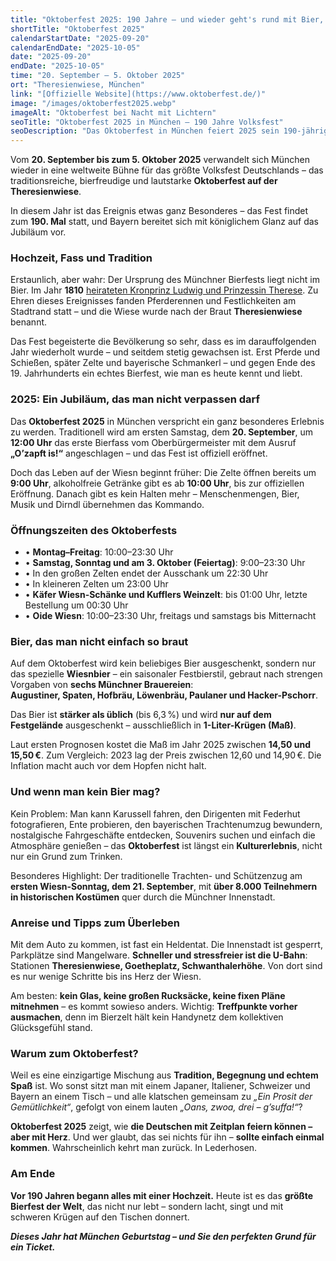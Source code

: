 ```yaml
---
title: "Oktoberfest 2025: 190 Jahre – und wieder geht's rund mit Bier, Hüten und Trommeln"
shortTitle: "Oktoberfest 2025"
calendarStartDate: "2025-09-20"
calendarEndDate: "2025-10-05"
date: "2025-09-20"
endDate: "2025-10-05"
time: "20. September – 5. Oktober 2025"
ort: "Theresienwiese, München"
link: "[Offizielle Website](https://www.oktoberfest.de/)"
image: "/images/oktoberfest2025.webp"
imageAlt: "Oktoberfest bei Nacht mit Lichtern"
seoTitle: "Oktoberfest 2025 in München — 190 Jahre Volksfest"
seoDescription: "Das Oktoberfest in München feiert 2025 sein 190-jähriges Jubiläum. Erfahren Sie alles über Termine, Öffnungszeiten, Bierpreise und das Programm des berühmtesten Bierfestes der Welt."
---
```


Vom **20. September bis zum 5. Oktober 2025** verwandelt sich München wieder in eine weltweite Bühne für das größte Volksfest Deutschlands – das traditionsreiche, bierfreudige und lautstarke **Oktoberfest auf der Theresienwiese**.

In diesem Jahr ist das Ereignis etwas ganz Besonderes – das Fest findet zum **190. Mal** statt, und Bayern bereitet sich mit königlichem Glanz auf das Jubiläum vor.

### Hochzeit, Fass und Tradition

Erstaunlich, aber wahr: Der Ursprung des Münchner Bierfests liegt nicht im Bier. Im Jahr **1810** [heirateten Kronprinz Ludwig und Prinzessin Therese](https://munchen-vesti.de/ru/articles/Oktoberfest-history). Zu Ehren dieses Ereignisses fanden Pferderennen und Festlichkeiten am Stadtrand statt – und die Wiese wurde nach der Braut **Theresienwiese** benannt.

Das Fest begeisterte die Bevölkerung so sehr, dass es im darauffolgenden Jahr wiederholt wurde – und seitdem stetig gewachsen ist. Erst Pferde und Schießen, später Zelte und bayerische Schmankerl – und gegen Ende des 19. Jahrhunderts ein echtes Bierfest, wie man es heute kennt und liebt.

### 2025: Ein Jubiläum, das man nicht verpassen darf

Das **Oktoberfest 2025** in München verspricht ein ganz besonderes Erlebnis zu werden. Traditionell wird am ersten Samstag, dem **20. September**, um **12:00 Uhr** das erste Bierfass vom Oberbürgermeister mit dem Ausruf **„O’zapft is!“** angeschlagen – und das Fest ist offiziell eröffnet.

Doch das Leben auf der Wiesn beginnt früher: Die Zelte öffnen bereits um **9:00 Uhr**, alkoholfreie Getränke gibt es ab **10:00 Uhr**, bis zur offiziellen Eröffnung. Danach gibt es kein Halten mehr – Menschenmengen, Bier, Musik und Dirndl übernehmen das Kommando.

### Öffnungszeiten des Oktoberfests

- • **Montag–Freitag**: 10:00–23:30 Uhr  
- • **Samstag, Sonntag und am 3. Oktober (Feiertag)**: 9:00–23:30 Uhr  
- • In den großen Zelten endet der Ausschank um 22:30 Uhr  
- • In kleineren Zelten um 23:00 Uhr  
- • **Käfer Wiesn-Schänke und Kufflers Weinzelt**: bis 01:00 Uhr, letzte Bestellung um 00:30 Uhr  
- • **Oide Wiesn**: 10:00–23:30 Uhr, freitags und samstags bis Mitternacht  

### Bier, das man nicht einfach so braut

Auf dem Oktoberfest wird kein beliebiges Bier ausgeschenkt, sondern nur das spezielle **Wiesnbier** – ein saisonaler Festbierstil, gebraut nach strengen Vorgaben von **sechs Münchner Brauereien**:  
**Augustiner, Spaten, Hofbräu, Löwenbräu, Paulaner und Hacker-Pschorr**.

Das Bier ist **stärker als üblich** (bis 6,3 %) und wird **nur auf dem Festgelände** ausgeschenkt – ausschließlich in **1-Liter-Krügen (Maß)**.

Laut ersten Prognosen kostet die Maß im Jahr 2025 zwischen **14,50 und 15,50 €**. Zum Vergleich: 2023 lag der Preis zwischen 12,60 und 14,90 €. Die Inflation macht auch vor dem Hopfen nicht halt.

### Und wenn man kein Bier mag?

Kein Problem: Man kann Karussell fahren, den Dirigenten mit Federhut fotografieren, Ente probieren, den bayerischen Trachtenumzug bewundern, nostalgische Fahrgeschäfte entdecken, Souvenirs suchen und einfach die Atmosphäre genießen – das **Oktoberfest** ist längst ein **Kulturerlebnis**, nicht nur ein Grund zum Trinken.

Besonderes Highlight: Der traditionelle Trachten- und Schützenzug am **ersten Wiesn-Sonntag, dem 21. September**, mit **über 8.000 Teilnehmern in historischen Kostümen** quer durch die Münchner Innenstadt.

### Anreise und Tipps zum Überleben

Mit dem Auto zu kommen, ist fast ein Heldentat. Die Innenstadt ist gesperrt, Parkplätze sind Mangelware. **Schneller und stressfreier ist die U-Bahn**: Stationen **Theresienwiese, Goetheplatz, Schwanthalerhöhe**. Von dort sind es nur wenige Schritte bis ins Herz der Wiesn.

Am besten: **kein Glas, keine großen Rucksäcke, keine fixen Pläne mitnehmen** – es kommt sowieso anders. Wichtig: **Treffpunkte vorher ausmachen**, denn im Bierzelt hält kein Handynetz dem kollektiven Glücksgefühl stand.

### Warum zum Oktoberfest?

Weil es eine einzigartige Mischung aus **Tradition, Begegnung und echtem Spaß** ist. Wo sonst sitzt man mit einem Japaner, Italiener, Schweizer und Bayern an einem Tisch – und alle klatschen gemeinsam zu _„Ein Prosit der Gemütlichkeit“_, gefolgt von einem lauten _„Oans, zwoa, drei – g’suffa!“_?

**Oktoberfest 2025** zeigt, wie **die Deutschen mit Zeitplan feiern können – aber mit Herz**. Und wer glaubt, das sei nichts für ihn – **sollte einfach einmal kommen**. Wahrscheinlich kehrt man zurück. In Lederhosen.

### Am Ende

**Vor 190 Jahren begann alles mit einer Hochzeit.** Heute ist es das **größte Bierfest der Welt**, das nicht nur lebt – sondern lacht, singt und mit schweren Krügen auf den Tischen donnert.

_**Dieses Jahr hat München Geburtstag – und Sie den perfekten Grund für ein Ticket.**_
